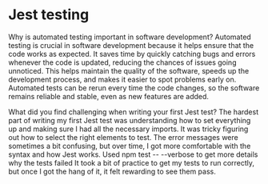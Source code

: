 # Jest testing

Why is automated testing important in software development?
Automated testing is crucial in software development because it helps ensure that the code works as expected. It saves time by quickly catching bugs and errors whenever the code is updated, reducing the chances of issues going unnoticed. This helps maintain the quality of the software, speeds up the development process, and makes it easier to spot problems early on. Automated tests can be rerun every time the code changes, so the software remains reliable and stable, even as new features are added.

What did you find challenging when writing your first Jest test?
The hardest part of writing my first Jest test was understanding how to set everything up and making sure I had all the necessary imports. It was tricky figuring out how to select the right elements to test. The error messages were sometimes a bit confusing, but over time, I got more comfortable with the syntax and how Jest works. Used  npm test -- --verbose to get more details why the tests failed
It took a bit of practice to get my tests to run correctly, but once I got the hang of it, it felt rewarding to see them pass.
